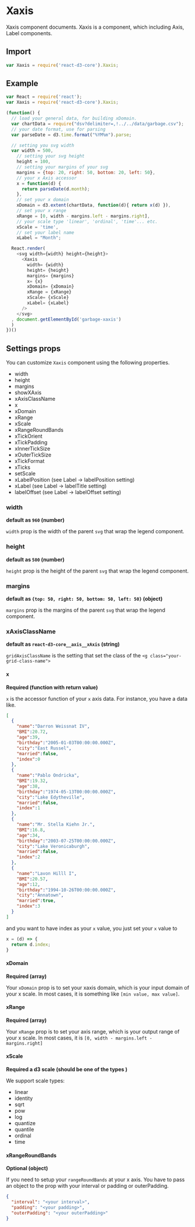 # Xaxis

Xaxis component documents. Xaxis is a component, which including Axis, Label components.

## Import

```js
var Xaxis = require('react-d3-core').Xaxis;
```

## Example

```js
var React = require('react');
var Xaxis = require('react-d3-core').Xaxis;

(function() {
  // load your general data, for building xDomain.
  var chartData = require("dsv?delimiter=,!../../data/garbage.csv");
  // your date format, use for parsing
  var parseDate = d3.time.format("%YM%m").parse;

  // setting you svg width
  var width = 500,
    // setting your svg height
    height = 100,
    // setting your margins of your svg
    margins = {top: 20, right: 50, bottom: 20, left: 50},
    // your x Axis accessor
    x = function(d) {
      return parseDate(d.month);
    },
    // set your x domain
    xDomain = d3.extent(chartData, function(d){ return x(d) }),
    // set your x range
    xRange = [0, width - margins.left - margins.right],
    // your scale type 'linear', 'ordinal', 'time'... etc.
    xScale = 'time',
    // set your label name
    xLabel = "Month";

  React.render(
    <svg width={width} height={height}>
      <Xaxis
        width= {width}
        height= {height}
        margins= {margins}
        x= {x}
        xDomain= {xDomain}
        xRange = {xRange}
        xScale= {xScale}
        xLabel= {xLabel}
      />
    </svg>
  , document.getElementById('garbage-xaxis')
  )
})()
```

## Settings props

You can customize `Xaxis` component using the following properties.

- width
- height
- margins
- showXAxis
- xAxisClassName
- x
- xDomain
- xRange
- xScale
- xRangeRoundBands
- xTickOrient
- xTickPadding
- xInnerTickSize
- xOuterTickSize
- xTickFormat
- xTicks
- setScale
- xLabelPosition (see Label -> labelPosition setting)
- xLabel (see Label -> labelTitle setting)
- labelOffset (see Label -> labelOffset setting)

### width

**default as `960` (number)**

`width` prop is the width of the parent `svg` that wrap the legend component.

### height

**default as `500` (number)**

`height` prop is the height of the parent `svg` that wrap the legend component.

### margins

**default as `{top: 50, right: 50, bottom: 50, left: 50}` (object)**

`margins` prop is the margins of the parent `svg` that wrap the legend component.

### xAxisClassName

**default as `react-d3-core__axis__xAxis` (string)**

`gridAxisClassName` is the setting that set the class of the `<g class="your-grid-class-name">`

#### x

**Required (function with return value)**

`x` is the accessor function of your `x` axis data. For instance, you have a data like.

```json
[
  {
    "name":"Darron Weissnat IV",
    "BMI":20.72,
    "age":39,
    "birthday":"2005-01-03T00:00:00.000Z",
    "city":"East Russel",
    "married":false,
    "index":0
  },
  {
    "name":"Pablo Ondricka",
    "BMI":19.32,
    "age":38,
    "birthday":"1974-05-13T00:00:00.000Z",
    "city":"Lake Edytheville",
    "married":false,
    "index":1
  },
  {
    "name":"Mr. Stella Kiehn Jr.",
    "BMI":16.8,
    "age":34,
    "birthday":"2003-07-25T00:00:00.000Z",
    "city":"Lake Veronicaburgh",
    "married":false,
    "index":2
  },
  {
    "name":"Lavon Hilll I",
    "BMI":20.57,
    "age":12,
    "birthday":"1994-10-26T00:00:00.000Z",
    "city":"Annatown",
    "married":true,
    "index":3
  }
]
```

and you want to have index as your `x` value, you just set your `x` value to

```js
x = (d) => {
  return d.index;
}
```

#### xDomain

**Required (array)**

Your `xDomain` prop is to set your xaxis domain, which is your input domain of your x scale.  In most cases, it is something like `[min value, max value]`.

#### xRange

**Required (array)**

Your `xRange` prop is to set your axis range, which is your output range of your x scale. In most cases, it is `[0, width - margins.left - margins.right]`

#### xScale

**Required a d3 scale (should be one of the types )**

We support scale types:

- linear
- identity
- sqrt
- pow
- log
- quantize
- quantile
- ordinal
- time

#### xRangeRoundBands

**Optional (object)**

If you need to setup your `rangeRoundBands` at your x axis. You have to pass an object to the prop with your interval or padding or outerPadding.

```json
{
  "interval": "<your interval>",
  "padding": "<your padding>",
  "outerPadding": "<your outerPadding>"
}
```
